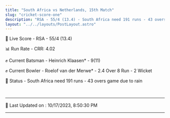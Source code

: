 ```yaml
---
title: "South Africa vs Netherlands, 15th Match"
slug: "cricket-score-one"
description: "RSA - 55/4 (13.4) - South Africa need 191 runs - 43 overs game due to rain."
layout: "../../layouts/PostLayout.astro"
---
```


🔴 Live Score - RSA - 55/4 (13.4)  

📊 Run Rate - CRR: 4.02  

✊ Current Batsman - Heinrich Klaasen* - 9(11)  

✊ Current Bowler - Roelof van der Merwe* - 2.4 Over 8 Run - 2 Wicket  

📑 Status - South Africa need 191 runs - 43 overs game due to rain

<br />

***

📝 Last Updated on : 10/17/2023, 8:50:30 PM

***

